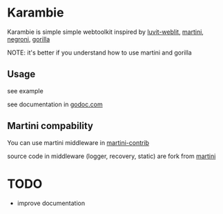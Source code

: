# Karambie

Karambie is simple simple webtoolkit inspired by [luvit-weblit](https://github.com/creationix/weblit), [martini](https://github.com/go-martini/martini), [negroni](https://github.com/codegangsta/negroni/), [gorilla](https://github.com/gorilla)

NOTE: it's better if you understand how to use martini and gorilla


## Usage

see example

see documentation in [godoc.com](http://godoc.org/github.com/win-t/karambie)

## Martini compability

You can use martini middleware in [martini-contrib](https://github.com/martini-contrib)

source code in middleware (logger, recovery, static) are fork from [martini](https://github.com/go-martini/martini)

# TODO
- improve documentation
